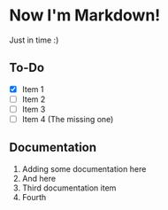 # Now I'm Markdown!

Just in time :)

## To-Do
- [X] Item 1
- [ ] Item 2
- [ ] Item 3
- [ ] Item 4 (The missing one)

## Documentation

1. Adding some documentation here
2. And here
3. Third documentation item
4. Fourth